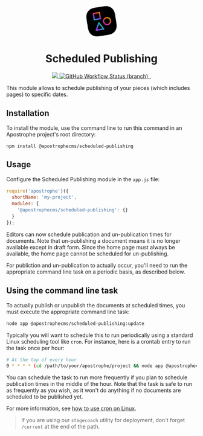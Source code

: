 <div align="center">
  <img src="https://raw.githubusercontent.com/apostrophecms/apostrophe/main/logo.svg" alt="ApostropheCMS logo" width="80" height="80">

  <h1>Scheduled Publishing</h1>
  <p>
    <a aria-label="Apostrophe logo" href="https://v3.docs.apostrophecms.org">
      <img src="https://img.shields.io/badge/MADE%20FOR%20ApostropheCMS-000000.svg?style=for-the-badge&logo=Apostrophe&labelColor=6516dd">
    </a>
    <a aria-label="Test status" href="https://github.com/apostrophecms/apostrophe/actions">
      <img alt="GitHub Workflow Status (branch)" src="https://img.shields.io/github/workflow/status/apostrophecms/apostrophe/Tests/main?label=Tests&labelColor=000000&style=for-the-badge">
    </a>
    <a aria-label="Join the community on Discord" href="http://chat.apostrophecms.org">
      <img alt="" src="https://img.shields.io/discord/517772094482677790?color=5865f2&label=Join%20the%20Discord&logo=discord&logoColor=fff&labelColor=000&style=for-the-badge&logoWidth=20">
    </a>
    <a aria-label="License" href="https://github.com/apostrophecms/module-template/blob/main/LICENSE.md">
      <img alt="" src="https://img.shields.io/static/v1?style=for-the-badge&labelColor=000000&label=License&message=MIT&color=3DA639">
    </a>
  </p>
</div>

This module allows to schedule publishing of your pieces (which includes pages) to specific dates.

## Installation

To install the module, use the command line to run this command in an Apostrophe project's root directory:

```
npm install @apostrophecms/scheduled-publishing
```

## Usage

Configure the Scheduled Publishing module in the `app.js` file:

```javascript
require('apostrophe')({
  shortName: 'my-project',
  modules: {
    '@apostrophecms/scheduled-publishing': {}
  }
});
```

Editors can now schedule publication and un-publication times for documents. Note that un-publishing a document means it is no longer available except in draft form. Since the home page must always be available, the home page cannot be scheduled for un-publishing.

For publiction and un-publication to actually occur, you'll need to run the appropriate command line task on a periodic basis, as described below.

## Using the command line task

To actually publish or unpublish the documents at scheduled times, you must execute the appropriate command line task:

```bash
node app @apostrophecms/scheduled-publishing:update
```

Typically you will want to schedule this to run periodically using a standard Linux scheduling tool like `cron`. For instance, here is a crontab entry to run the task once per hour:

```bash
# At the top of every hour
0 * * * * (cd /path/to/your/apostrophe/project && node app @apostrophecms/scheduled-publishing:update)
```

You can schedule the task to run more frequently if you plan to schedule publication times in the middle of the hour. Note that the task is safe to run as frequently as you wish, as it won't do anything if no documents are scheduled to be published yet.

For more information, see [how to use cron on Linux](https://opensource.com/article/21/7/cron-linux).

> If you are using our `stagecoach` utility for deployment, don't forget `/current` at the end of the path.
